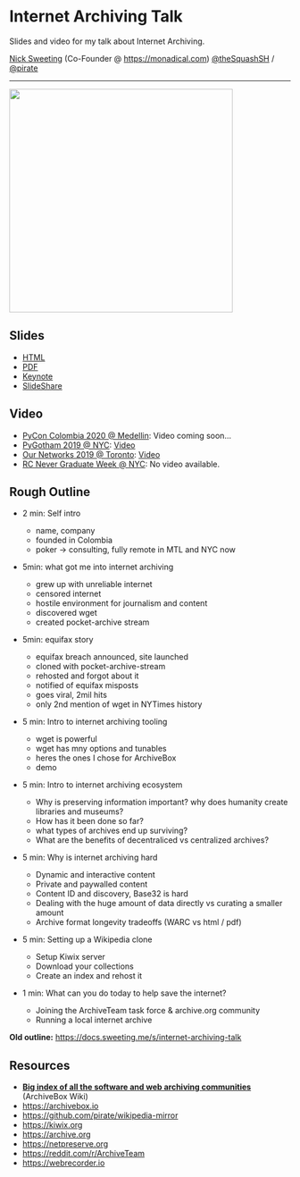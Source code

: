 # Internet Archiving Talk

Slides and video for my talk about Internet Archiving.

[Nick Sweeting](https://docs.sweeting.me/s/blog) (Co-Founder @ https://monadical.com)
[@theSquashSH](https://twitter.com/theSquashSH) / [@pirate](https://github.com/pirate)

---

<a href="https://www.youtube.com/watch?v=7eoz_EU6-wQ"><img src="https://i.imgur.com/X7j5H5H.jpg" width="400px"/></a>

## Slides

- [HTML](https://pirate.github.io/internet-archiving-talk/Archiving%20Talk%20Long/assets/player/KeynoteDHTMLPlayer.html)
- [PDF](https://pirate.github.io/internet-archiving-talk/Archiving%20Talk%20Long.pdf)
- [Keynote](https://github.com/pirate/internet-archiving-talk/raw/master/Archiving%20Talk%20PyCon%20Colombia%202020.key)
- [SlideShare](https://www.slideshare.net/NickSweeting1/archiving-the-internet-before-it-all-rots-away-229406385)

## Video

- [PyCon Colombia 2020 @ Medellin](https://www.pycon.co/en/talks/5/): Video coming soon...
- [PyGotham 2019 @ NYC](https://2019.pygotham.org/talks/archiving-the-internet-before-it-all-rots-away/): [Video](https://www.youtube.com/watch?v=7eoz_EU6-wQ)
- [Our Networks 2019 @ Toronto](https://ournetworks.ca/program/#mesh-lightning-talks): [Video](https://www.youtube.com/watch?v=ZYPA_jDAxJY)
- [RC Never Graduate Week @ NYC](https://recurse.com): No video available.

## Rough Outline

- 2 min: Self intro
    - name, company
    - founded in Colombia
    - poker -> consulting, fully remote in MTL and NYC now

- 5min: what got me into internet archiving
    - grew up with unreliable internet
    - censored internet
    - hostile environment for journalism and content
    - discovered wget
    - created pocket-archive stream

- 5min: equifax story
    - equifax breach announced, site launched
    - cloned with pocket-archive-stream
    - rehosted and forgot about it
    - notified of equifax misposts
    - goes viral, 2mil hits
    - only 2nd mention of wget in NYTimes history

- 5 min: Intro to internet archiving tooling
    - wget is powerful
    - wget has mny options and tunables
    - heres the ones I chose for ArchiveBox
    - demo
    
- 5 min: Intro to internet archiving ecosystem
    - Why is preserving information important? why does humanity create libraries and museums?
    - How has it been done so far?
    - what types of archives end up surviving?
    - What are the benefits of decentraliced vs centralized archives?
    
- 5 min: Why is internet archiving hard
    - Dynamic and interactive content
    - Private and paywalled content
    - Content ID and discovery, Base32 is hard
    - Dealing with the huge amount of data directly vs curating a smaller amount
    - Archive format longevity tradeoffs (WARC vs html / pdf)

- 5 min: Setting up a Wikipedia clone
    - Setup Kiwix server
    - Download your collections
    - Create an index and rehost it

- 1 min: What can you do today to help save the internet?
    - Joining the ArchiveTeam task force & archive.org community
    - Running a local internet archive

**Old outline:**
https://docs.sweeting.me/s/internet-archiving-talk

## Resources

- **[Big index of all the software and web archiving communities](https://github.com/pirate/ArchiveBox/wiki/Web-Archiving-Community)** (ArchiveBox Wiki)
- https://archivebox.io
- https://github.com/pirate/wikipedia-mirror
- https://kiwix.org
- https://archive.org
- https://netpreserve.org
- https://reddit.com/r/ArchiveTeam
- https://webrecorder.io
